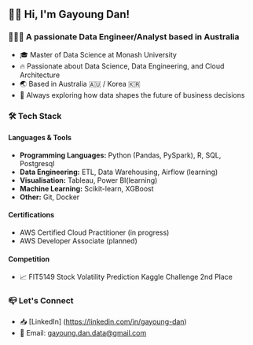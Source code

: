 
## 👋🏻 Hi, I'm Gayoung Dan!

### 👩🏻‍💻 A passionate Data Engineer/Analyst based in Australia

- 🎓 Master of Data Science at Monash University
- 🔥 Passionate about Data Science, Data Engineering, and Cloud Architecture
- 🌏 Based in Australia 🇦🇺 / Korea 🇰🇷
- 🔎 Always exploring how data shapes the future of business decisions

### 🛠️ Tech Stack
####  Languages & Tools
- **Programming Languages:** Python (Pandas, PySpark), R, SQL, Postgresql
- **Data Engineering:** ETL, Data Warehousing, Airflow (learning)
- **Visualisation:** Tableau, Power BI(learning)
- **Machine Learning:** Scikit-learn, XGBoost
- **Other:** Git, Docker

#### Certifications
- AWS Certified Cloud Practitioner (in progress)
- AWS Developer Associate (planned)

#### Competition
- 📈 FIT5149 Stock Volatility Prediction Kaggle Challenge 2nd Place

### 📪 Let's Connect
- 📥 [LinkedIn] (https://linkedin.com/in/gayoung-dan)
- 📧 Email: gayoung.dan.data@gmail.com
